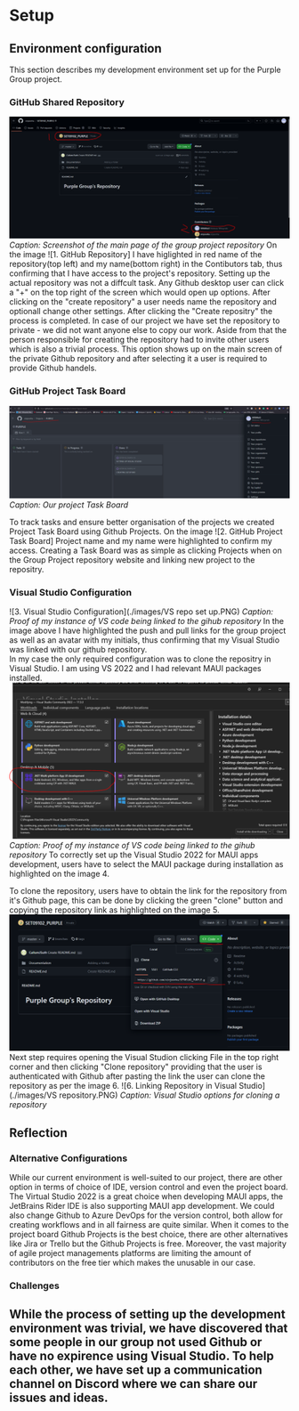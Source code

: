 # Setup

## Environment configuration

This section describes my development environment set up for the Purple Group project. 
### GitHub Shared Repository

![1. GitHub Repository](./images/Repository_My_access_Github.PNG)
*Caption: Screenshot of the main page of the group project repository*
On the image ![1. GitHub Repository] I have higlighted in red name of the repository(top left) and my name(bottom right) in the Contibutors tab, thus confirming that I have access to the project's repository.
Setting up the actual repository was not a diffcult task. Any Github desktop user can click a "+" on the top right of the screen which would open up options. After clicking on the "create repository" a user needs name the repository and optionall change other settings. After clicking the "Create repositry" the process is completed.
In case of our project we have set the repository to private - we did not want anyone else to copy our work. 
Aside from that the person responsible for creating the repository had to invite other users which is also a trivial process. This option shows up on the main screen of the private Github repository and after selecting it a user is required to provide Github handels.

### GitHub Project Task Board

![2. GitHub Project Task Board](./images/github_project_task_board.PNG)
*Caption: Our project Task Board*

To track tasks and ensure better organisation of the projects we created Project Task Board using Github Projects. On the image ![2. GitHub Project Task Board] Project name and my name were highlighted to confirm my access. 
Creating a Task Board was as simple as clicking Projects when on the Group Project repository website and linking new project to the repositry. 

### Visual Studio Configuration

![3. Visual Studio Configuration](./images/VS repo set up.PNG)
*Caption: Proof of my instance of VS code being linked to the gihub repository*
In the image above I have highlighted the push and pull links for the group project as well as an avatar with my initials, thus confirming that my Visual Studio was linked with our github repository.  
In my case the only required configuration was to clone the repositry in Visual Studio. I am using VS 2022 and I had relevant MAUI packages installed. 
![4. Visual Studio Installation MAUI](./images/MAUI.PNG)
*Caption: Proof of my instance of VS code being linked to the gihub repository*
To correctly set up the Visual Studio 2022 for MAUI apps development, users have to select the MAUI package during installation as highlighted on the image 4.  

To clone the repository, users have to obtain the link for the repository from it's Github page, this can be done by clicking the green "clone" button and copying the repository link as highlighted on the image 5. 
![5. Finding  link to clone the repository](./images/LinkingRepository.PNG)
Next step requires opening the Visual Studion clicking File in the top right corner and then clicking "Clone repository" providing that the user is authenticated with Github after pasting the link the user can clone the repository as per the image 6.
![6. Linking Repository in Visual Studio](./images/VS repository.PNG)
*Caption: Visual Studio options for cloning a repository*
## Reflection

### Alternative Configurations

While our current environment is well-suited to our project, there are other option in terms of choice of IDE, version control and even the project board.
The Virtual Studio 2022 is a great choice when developing MAUI apps, the JetBrains Rider IDE is also supporting MAUI app development. 
We could also change Github to Azure DevOps for the version control, both allow for creating workflows and in all fairness are quite similar. 
When it comes to the project board Github Projects is the best choice, there are other alternatives like Jira or Trello but the Github Projects is free. 
Moreover, the vast majority of agile project managements platforms are limiting the amount of contributors on the free tier which makes the unusable in our case.

### Challenges

While the process of setting up the development environment was trivial, we have discovered that some people in our group not used Github or have no expirence using Visual Studio.
To help each other, we have set up a communication channel on Discord where we can share our issues and ideas. 
---